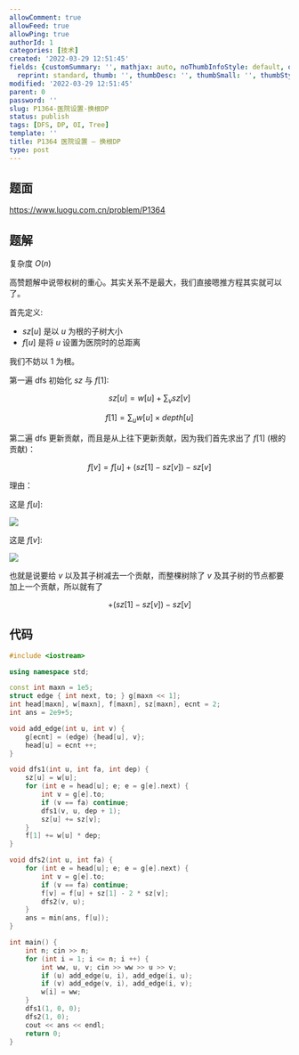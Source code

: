 ```yaml
---
allowComment: true
allowFeed: true
allowPing: true
authorId: 1
categories: [技术]
created: '2022-03-29 12:51:45'
fields: {customSummary: '', mathjax: auto, noThumbInfoStyle: default, outdatedNotice: 'no',
  reprint: standard, thumb: '', thumbDesc: '', thumbSmall: '', thumbStyle: default}
modified: '2022-03-29 12:51:45'
parent: 0
password: ''
slug: P1364-医院设置-换根DP
status: publish
tags: [DFS, DP, OI, Tree]
template: ''
title: P1364 医院设置 — 换根DP
type: post
---
```

## 题面

https://www.luogu.com.cn/problem/P1364

## 题解

复杂度 $O(n)$

高赞题解中说带权树的重心。其实关系不是最大，我们直接嗯推方程其实就可以了。

首先定义:
* $sz[u]$ 是以 $u$ 为根的子树大小
* $f[u]$ 是将 $u$ 设置为医院时的总距离

我们不妨以 $1$ 为根。

第一遍 dfs 初始化 $sz$ 与 $f[1]$:

$$
	sz[u] = w[u] + \sum_{v} sz[v]
$$

$$
	f[1] = \sum_{u} w[u] \times depth[u]
$$

第二遍 dfs 更新贡献，而且是从上往下更新贡献，因为我们首先求出了 $f[1]$ (根的贡献)：

$$
	f[v] = f[u] + (sz[1] - sz[v]) - sz[v]
$$

理由：

这是 $f[u]$:

![](https://cdn.jsdelivr.net/gh/JeffersonQin/blog-asset@latest/usr/picgo/20220329125919.png)

这是 $f[v]$:

![](https://cdn.jsdelivr.net/gh/JeffersonQin/blog-asset@latest/usr/picgo/20220329130039.png)

也就是说要给 $v$ 以及其子树减去一个贡献，而整棵树除了 $v$ 及其子树的节点都要加上一个贡献，所以就有了

$$
	+ (sz[1] - sz[v]) - sz[v]
$$

## 代码

```c++
#include <iostream>

using namespace std;

const int maxn = 1e5;
struct edge { int next, to; } g[maxn << 1];
int head[maxn], w[maxn], f[maxn], sz[maxn], ecnt = 2;
int ans = 2e9+5;

void add_edge(int u, int v) {
	g[ecnt] = (edge) {head[u], v};
	head[u] = ecnt ++;
}

void dfs1(int u, int fa, int dep) {
	sz[u] = w[u];
	for (int e = head[u]; e; e = g[e].next) {
		int v = g[e].to;
		if (v == fa) continue;
		dfs1(v, u, dep + 1);
		sz[u] += sz[v];
	}
	f[1] += w[u] * dep;
}

void dfs2(int u, int fa) {
	for (int e = head[u]; e; e = g[e].next) {
		int v = g[e].to;
		if (v == fa) continue;
		f[v] = f[u] + sz[1] - 2 * sz[v];
		dfs2(v, u);
	}
	ans = min(ans, f[u]);
}

int main() {
	int n; cin >> n;
	for (int i = 1; i <= n; i ++) {
		int ww, u, v; cin >> ww >> u >> v;
		if (u) add_edge(u, i), add_edge(i, u);
		if (v) add_edge(v, i), add_edge(i, v);
		w[i] = ww;
	}
	dfs1(1, 0, 0);
	dfs2(1, 0);
	cout << ans << endl;
	return 0;
}
```
